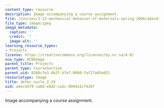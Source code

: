 ```yaml
---
content_type: resource
description: Image accompanying a course assignment.
file: /courses/3-22-mechanical-behavior-of-materials-spring-2008/a4ec43791a8de6d2ca2c8994a1cf426f_defec_nucle_2_19.jpg
file_type: image/jpeg
image_metadata:
  caption: ''
  credit: ''
  image-alt: ''
learning_resource_types:
- Projects
license: https://creativecommons.org/licenses/by-nc-sa/4.0/
ocw_type: OCWImage
parent_title: Projects
parent_type: CourseSection
parent_uid: 8388cfe3-4b2f-b7e7-0060-faf27a65e652
resourcetype: Image
title: defec_nucle_2_19
uid: a4ec4379-1a8d-e6d2-ca2c-8994a1cf426f
---
```

Image accompanying a course assignment.